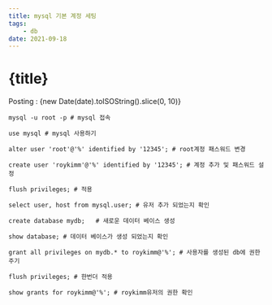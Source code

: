 ```yaml
---
title: mysql 기본 계정 세팅
tags: 
    - db
date: 2021-09-18
---
```

# {title}
Posting : {new Date(date).toISOString().slice(0, 10)}

<div class="markdown-body">

```
mysql -u root -p # mysql 접속

use mysql # mysql 사용하기

alter user 'root'@'%' identified by '12345'; # root계정 패스워드 변경

create user 'roykimm'@'%' identified by '12345'; # 계정 추가 및 패스워드 설정

flush privileges; # 적용

select user, host from mysql.user; # 유저 추가 되었는지 확인

create database mydb;   # 새로운 데이터 베이스 생성

show database; # 데이터 베이스가 생성 되었는지 확인

grant all privileges on mydb.* to roykimm@'%'; # 사용자를 생성된 db에 권한주기

flush privileges; # 한번더 적용

show grants for roykimm@'%'; # roykimm유저의 권한 확인

```
</div>
